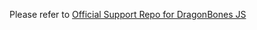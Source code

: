 Please refer to [Official Support Repo for DragonBones JS](https://github.com/DragonBones/DragonBonesJS)